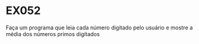 # EX052
Faça um programa que leia cada número digitado pelo usuário e mostre a média dos números primos digítados
